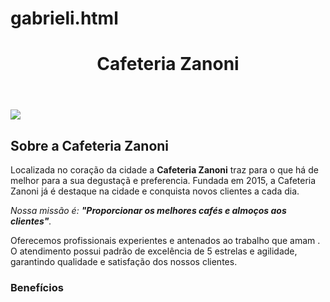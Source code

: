 # gabrieli.html
<!DOCTYPE html> <html lang="pt-br"> <head> <meta charset="UTF-8"> <title>Cafeteria Zanoni</title> <link rel="stylesheet" href="style.css"> </head> <body> <header> <h1 class="titulo-principal">Cafeteria Zanoni</h1>
</header> <img id="banner" src="banner.jpg"> <div class="principal"> <h2 class="titulo-centralizado">Sobre a Cafeteria Zanoni</h2> <p>Localizada no coração da cidade a <strong>Cafeteria Zanoni</strong> traz para o que há de melhor para a sua degustaçã e preferencia. 
Fundada em 2015, a Cafeteria Zanoni já é destaque na cidade e conquista novos clientes a cada dia.
</p> <p id="missao"><em>Nossa missão é: <strong>"Proporcionar os melhores cafés e almoços aos clientes"</strong>.
</em></p> <p>Oferecemos profissionais experientes e antenados ao trabalho que amam . 
O atendimento possui padrão de excelência de 5 estrelas e agilidade, garantindo qualidade e satisfação dos nossos clientes.</p> </div> <div class="beneficios"> <h3 class="titulo-centralizado">Benefícios</h3> <ul> <li class="i

